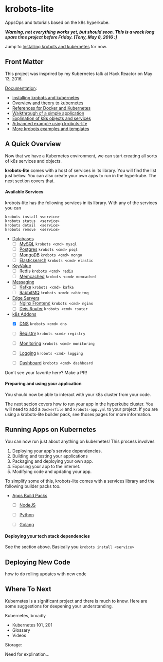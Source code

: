 # krobots-lite

AppsOps and tutorials based on the k8s hyperkube.


**_Warning, not everything works yet, but should soon.
This is a week long spare time project before Friday.
[Tony, May 8, 2016 :]_**

Jump to [Installing krobots and kubernetes](docs/install.md) for now.


## Front Matter

This project was insprired by my Kubernetes talk at Hack Reactor on May 13, 2016.

[Documentation](docs/README.md):
- [Installing krobots and kubernetes](docs/install.md)
- [Overview and theory to kubernetes](docs/theory.md)
- [References for Docker and Kubernetes](docs/references.md)
- [Walkthrough of a simple application](docs/simple.md)
- [Explination of k8s objects and services](docs/k8s-objs.md)
- [Advanced example using krobots-lite](docs/advanced.md)
- [More krobots examples and templates](docs/examples.md)


## A Quick Overview

Now that we have a Kubernetes environment,
we can start creating all sorts of k8s services and objects.

**krobots-lite** comes with a host of services in its library.
You will find the list just below.
You can also create your own apps to run
in the hyperkube. The next section covers that.

#### Available Services

krobots-lite has the following services in its library.
With any of the services you can

```
krobots install <service>
krobots status  <service>
krobots detail  <service>
krobots remove  <service>
```

- [Databases](docs/k8s-objects/db/README.md)
  - [ ] [MySQL](docs/k8s-objects/db/mysql.md) `krobots <cmd> mysql`
  - [ ] [Postgres](docs/k8s-objects/db/psql.md) `krobots <cmd> psql`
  - [ ] [MongoDB](docs/k8s-objects/db/mongo.md) `krobots <cmd> mongo`
  - [ ] [Elasticsearch](docs/k8s-objects/db/elastic.md) `krobots <cmd> elastic`
- [KeyValue](docs/k8s-objects/kv/README.md.md)
  - [ ] [Redis](docs/k8s-objects/kv/redis.md) `krobots <cmd> redis`
  - [ ] [Memcached](docs/k8s-objects/kv/memcached.md) `krobots <cmd> memcached`
- [Messaging](docs/k8s-objects/msg/README.md)
  - [ ] [Kafka](docs/k8s-objects/msg/kafka.md) `krobots <cmd> kafka`
  - [ ] [RabbitMQ](docs/k8s-objects/msg/bunnies.md) `krobots <cmd> rabbitmq`
- [Edge Servers](docs/k8s-objects/edge/README.md.md)
  - [ ] [Nginx Frontend](docs/k8s-objects/edge/nginx.md) `krobots <cmd> nginx`
  - [ ] [Deis Router](docs/k8s-objects/edge/router.md) `krobots <cmd> router`
- [k8s Addons](docs/k8s-objects/k8s/README.md)
  - [x] [DNS](docs/k8s-objects/k8s/dns.yml) `krobots <cmd> dns`
  - [ ] [Registry](docs/k8s-objects/k8s/registry.yml) `krobots <cmd> registry`
  - [ ] [Monitoring](docs/k8s-objects/k8s/monitoring.yml) `krobots <cmd> monitoring`
  - [ ] [Logging](docs/k8s-objects/k8s/logging.yml) `krobots <cmd> logging`
  - [ ] [Dashboard](docs/k8s-objects/k8s/dashboard.yml) `krobots <cmd> dashboard`


Don't see your favorite here? Make a PR!


#### Preparing and using your application

You should now be able to interact
with your k8s cluster from your code.

The next secion covers how to run your
app in the hyperkube cluster.
You will need to add a `Dockerfile` and `krobots-app.yml`
to your project.
If you are using a krobots-lite
builder pack, see thoses pages
for more information.



## Running Apps on Kubernetes

You can now run just about anything on kubernetes!
This process involves 

1. Deploying your app's service dependencies.
1. Building and testing your applications
1. Packaging and deploying your own app.
1. Exposing your app to the internet.
1. Modifying code and updating your app.

To simplify some of this, krobots-lite
comes with a services library and
the following builder packs too.

- [Apps Build Packs](docs/k8s-objects/app/README.md)
  - [ ] [NodeJS](docs/k8s-objects/app/nodejs.md)
  - [ ] [Python](docs/k8s-objects/app/python.md)
  - [ ] [Golang](docs/k8s-objects/app/golang.md)


#### Deploying your tech stack dependencies

See the section above. Basically you `krobots install <service>`



## Deploying New Code

how to do rolling updates with new code





## Where To Next

Kubernetes is a significant project and there is much to know.
Here are some suggestions for deepening your understanding.


Kubernetes, broadly

- Kubernetes 101, 201
- Glossary
- Videos

Storage: 

Need for explination...




